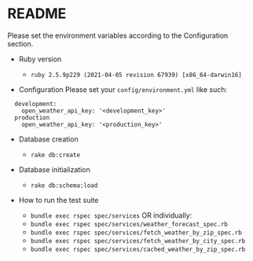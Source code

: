 # README
Please set the environment variables according to the Configuration section.

* Ruby version
  * `ruby 2.5.9p229 (2021-04-05 revision 67939) [x86_64-darwin16]`

* Configuration
  Please set your `config/environment.yml` like such:
```
  development:
    open_weather_api_key: '<development_key>'
  production
    open_weather_api_key: '<production_key>'
 ```

* Database creation
  * `rake db:create`

* Database initialization
  * `rake db:schema:load`

* How to run the test suite
  * `bundle exec rspec spec/services`
  OR individually:
  * `bundle exec rspec spec/services/weather_forecast_spec.rb`
  * `bundle exec rspec spec/services/fetch_weather_by_zip_spec.rb`
  * `bundle exec rspec spec/services/fetch_weather_by_city_spec.rb`
  * `bundle exec rspec spec/services/cached_weather_by_zip_spec.rb`

